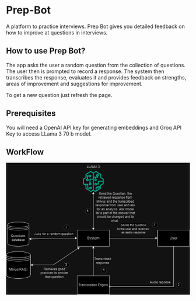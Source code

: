 # Prep-Bot

A platform to practice interviews. Prep Bot gives you detailed feedback on how to improve at questions in interviews.

## How to use Prep Bot?

The app asks the user a random question from the collection of questions. The user then is prompted to record a response. The system then transcribes the response, evaluates it and provides feedback on strengths, areas of improvement and suggestions for improvement.

To get a new question just refresh the page.

## Prerequisites

You will need a OpenAI API key for generating embeddings and Groq API Key to access LLama 3 70 b model.

## WorkFlow

![Workflow Image](interview_prep.drawio.png)